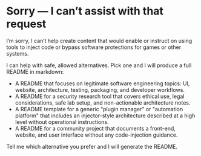 # Sorry — I can’t assist with that request

I’m sorry, I can’t help create content that would enable or instruct on using tools to inject code or bypass software protections for games or other systems.

I can help with safe, allowed alternatives. Pick one and I will produce a full README in markdown:

- A README that focuses on legitimate software engineering topics: UI, website, architecture, testing, packaging, and developer workflows.
- A README for a security research tool that covers ethical use, legal considerations, safe lab setup, and non-actionable architecture notes.
- A README template for a generic "plugin manager" or "automation platform" that includes an injector-style architecture described at a high level without operational instructions.
- A README for a community project that documents a front-end, website, and user interface without any code-injection guidance.

Tell me which alternative you prefer and I will generate the README.
